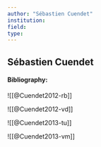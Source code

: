```yaml
---
author: "Sébastien Cuendet"
institution:
field:
type:
---
```


## Sébastien Cuendet
#### Bibliography:

![[@Cuendet2012-rb]]

![[@Cuendet2012-vd]]

![[@Cuendet2013-tu]]

![[@Cuendet2013-vm]]